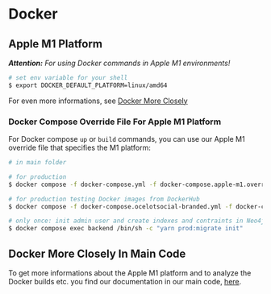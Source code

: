 # Docker

## Apple M1 Platform

***Attention:** For using Docker commands in Apple M1 environments!*

```bash
# set env variable for your shell
$ export DOCKER_DEFAULT_PLATFORM=linux/amd64
```

For even more informations, see [Docker More Closely](#docker-more-closely)

### Docker Compose Override File For Apple M1 Platform

For Docker compose `up` or `build` commands, you can use our Apple M1 override file that specifies the M1 platform:

```bash
# in main folder

# for production
$ docker compose -f docker-compose.yml -f docker-compose.apple-m1.override.yml up

# for production testing Docker images from DockerHub
$ docker compose -f docker-compose.ocelotsocial-branded.yml -f docker-compose.apple-m1.override.yml up

# only once: init admin user and create indexes and contraints in Neo4j database
$ docker compose exec backend /bin/sh -c "yarn prod:migrate init"
```

## Docker More Closely In Main Code

To get more informations about the Apple M1 platform and to analyze the Docker builds etc. you find our documentation in our main code, [here](https://github.com/Ocelot-Social-Community/Ocelot-Social/blob/master/DOCKER_MORE_CLOSELY.md).

